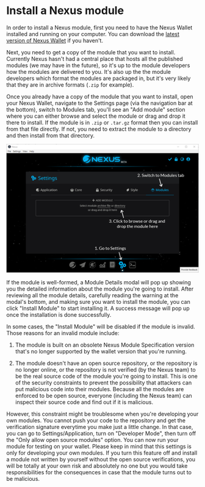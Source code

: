 # Install a Nexus module

In order to install a Nexus module, first you need to have the Nexus Wallet installed and running on your computer. You can download the [latest version of Nexus Wallet](https://github.com/Nexusoft/NexusInterface/releases/latest) if you haven't.

Next, you need to get a copy of the module that you want to install. Currently Nexus hasn't had a central place that hosts all the published modules (we may have in the future), so it's up to the module developers how the modules are delivered to you. It's also up the the module developers which format the modules are packaged in, but it's very likely that they are in archive formats (`.zip` for example).

Once you already have a copy of the module that you want to install, open your Nexus Wallet, navigate to the Settings page (via the navigation bar at the bottom), switch to Modules tab, you'll see an "Add module" section where you can either browse and select the module or drag and drop it there to install. If the module is in `.zip` or `.tar.gz` format then you can install from that file directly. If not, you need to extract the module to a directory and then install from that directory.

![Install a Nexus Module](./install-module.PNG)

If the module is well-formed, a Module Details modal will pop up showing you the detailed information about the module you're going to install. After reviewing all the module details, carefully reading the warning at the modal's bottom, and making sure you want to install the module, you can click "Install Module" to start installing it. A success message will pop up once the installation is done successfully.

In some cases, the "Install Module" will be disabled if the module is invalid. Those reasons for an invalid module include:

1. The module is built on an obsolete Nexus Module Specification version that's no longer supported by the wallet version that you're running.

2. The module doesn't have an open source repository, or the repository is no longer online, or the repository is not verified (by the Nexus team) to be the real source code of the module you're going to install. This is one of the security constraints to prevent the possibility that attackers can put malicious code into their modules. Because all the modules are enforced to be open source, everyone (including the Nexus team) can inspect their source code and find out if it is malicious.

However, this constraint might be troublesome when you're developing your own modules. You cannot push your code to the repository and get the verification signature everytime you make just a little change. In that case, you can go to Settings/Application, turn on "Developer Mode", then turn off the "Only allow open source modules" option. You can now run your module for testing on your wallet. Please keep in mind that this settings is only for developing your own modules. If you turn this feature off and install a module not written by yourself without the open source verifications, you will be totally at your own risk and absolutely no one but you would take responsibilities for the consequences in case that the module turns out to be malicious.
